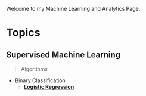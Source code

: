 Welcome to my Machine Learning and Analytics Page.

# Topics

## Supervised Machine Learning

> Algorithms
* Binary Classification
    * [__Logistic Regression__](machine_learning/supervised_ml/algorithms/logistic_reg.md)